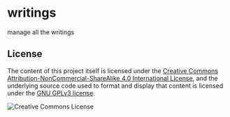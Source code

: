 # writings
manage all the writings

## License
The content of this project itself is licensed under the [Creative Commons Attribution-NonCommercial-ShareAlike 4.0 International License](http://creativecommons.org/licenses/by-nc-sa/4.0/), and the underlying source code used to format and display that content is licensed under the [GNU GPLv3 license](./LICENSE.GPL).

![Creative Commons License](https://i.creativecommons.org/l/by-nc-sa/4.0/88x31.png)
